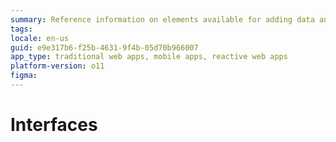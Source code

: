 ```yaml
---
summary: Reference information on elements available for adding data and logic to apps, as well as designing screens and layouts.
tags: 
locale: en-us
guid: e9e317b6-f25b-4631-9f4b-05d70b966007
app_type: traditional web apps, mobile apps, reactive web apps
platform-version: o11
figma:
---
```


# Interfaces
